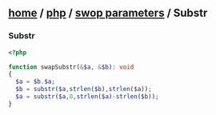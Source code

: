 [home][go-home] / [php][go-php] / [swop parameters][go-swap] / **Substr**
---
### Substr

```php
<?php

function swapSubstr(&$a, &$b): void
{
  $a = $b.$a;
  $b = substr($a,strlen($b),strlen($a));
  $a = substr($a,0,strlen($a)-strlen($b));
}
    
```

[go-swap]: ./index.md
[go-php]: ../index.md
[go-home]: ../../index.md

